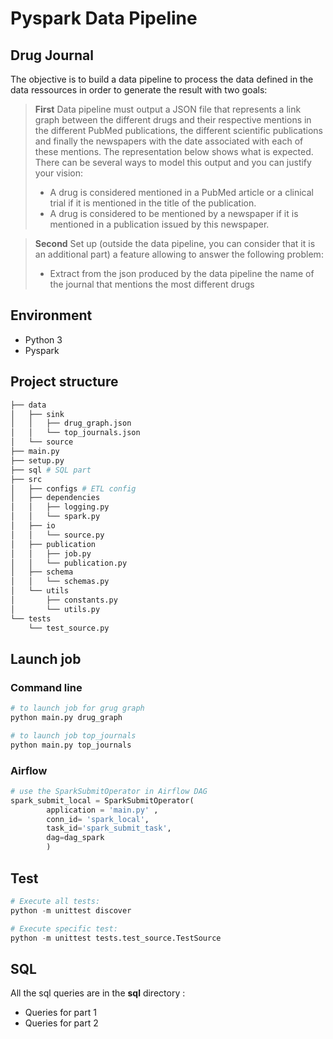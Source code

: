 # Pyspark Data Pipeline

## Drug Journal

The objective is to build a data pipeline to process the data defined in the data ressources in order to generate the result with two goals:


>**First** Data pipeline must output a JSON file that represents a link graph between the different drugs and their respective mentions in the different PubMed publications, the different scientific publications and finally the newspapers with the date associated with each of these mentions. The representation below shows what is expected. There can be several ways to model this output and you can justify your vision:
>- A drug is considered mentioned in a PubMed article or a clinical trial if it is mentioned in the title of the publication.
>- A drug is considered to be mentioned by a newspaper if it is mentioned in a publication issued by this newspaper.


>**Second** Set up (outside the data pipeline, you can consider that it is an additional part) a feature allowing to answer the following problem:
>- Extract from the json produced by the data pipeline the name of the journal that mentions the most different drugs

##  Environment

- Python 3
- Pyspark

## Project structure

```python
├── data
│   ├── sink
│   │   ├── drug_graph.json
│   │   └── top_journals.json
│   └── source
├── main.py
├── setup.py
├── sql # SQL part
├── src
│   ├── configs # ETL config
│   ├── dependencies
│   │   ├── logging.py
│   │   └── spark.py
│   ├── io
│   │   └── source.py
│   ├── publication
│   │   ├── job.py
│   │   └── publication.py
│   ├── schema
│   │   └── schemas.py
│   └── utils
│       ├── constants.py
│       └── utils.py
└── tests
    └── test_source.py
```

## Launch job

### Command line
```python
# to launch job for grug graph
python main.py drug_graph

# to launch job top_journals
python main.py top_journals
```
### Airflow

```python
# use the SparkSubmitOperator in Airflow DAG
spark_submit_local = SparkSubmitOperator(
		application = 'main.py' ,
		conn_id= 'spark_local', 
		task_id='spark_submit_task', 
		dag=dag_spark
		)
```

## Test

```python
# Execute all tests:
python -m unittest discover

# Execute specific test:
python -m unittest tests.test_source.TestSource
```

## SQL

All the sql queries are in the **sql** directory :
- Queries for part 1
- Queries for part 2
